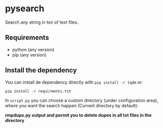 # pysearch

Search any string in ton of text files.

## Requirements

- python (any version)
- pip (any version)

## Install the dependency

You can install de dependency directly with `pip install -r tqdm` or:

```python
pip install -r requirments.txt
```

In `script.py` you can choose a custom directory (under configuration area), where you want the search happen (Current directory by default).

**rmpdups.py output and permit you to delete dupes in all txt files in the directory**
